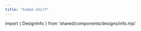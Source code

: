 ```yaml
---
title: "Simon shirt"
---
```


import { DesignInfo } from 'shared/components/designs/info.mjs'

<DesignInfo design='simon' docs />

